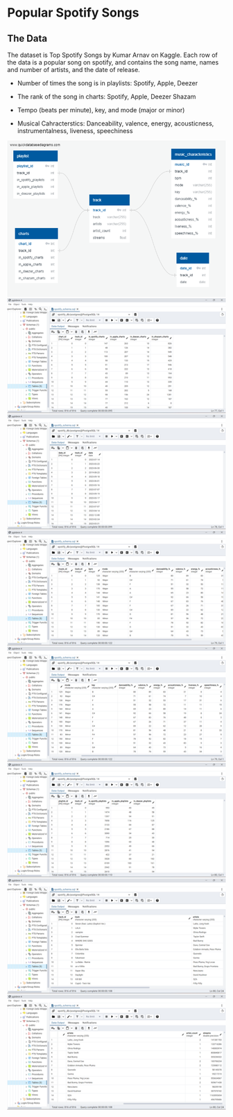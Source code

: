 # Popular Spotify Songs

## The Data

The dataset is Top Spotify Songs by Kumar Arnav on Kaggle. Each row of the data is a popular song on spotify, and contains the song name, names and number of artists, and the date of release.


- Number of times the song is in playlists: Spotify, Apple, Deezer

- The rank of the song in charts: Spotify, Apple, Deezer Shazam

- Tempo (beats per minute), key, and mode (major or minor)

- Musical Cahracterstics: Danceability, valence, energy, acousticness, instrumentalness, liveness, speechiness



![Image](Project-3%20Spotify/Pictures/Spotify%20ERD.png)
![Image](Project-3%20Spotify/Pictures/charts.png)
![Image](Project-3%20Spotify/Pictures/date.png)
![Image](Project-3%20Spotify/Pictures/music_char1.png)
![Image](Project-3%20Spotify/Pictures/music_char2.png)
![Image](Project-3%20Spotify/Pictures/playlist.png)
![Image](Project-3%20Spotify/Pictures/track1.png)
![Image](Project-3%20Spotify/Pictures/track2.png)

